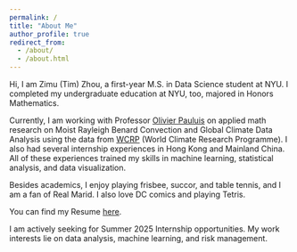 ```yaml
---
permalink: /
title: "About Me"
author_profile: true
redirect_from: 
  - /about/
  - /about.html
---
```


Hi, I am Zimu (Tim) Zhou, a first-year M.S. in Data Science student at NYU. I completed my undergraduate education at NYU, too, majored in Honors Mathematics.

Currently, I am working with Professor [Olivier Pauluis]( https://wp.nyu.edu/opauluis/) on applied math research on Moist Rayleigh Benard Convection and Global Climate Data Analysis using the data from [WCRP]( https://www.wcrp-climate.org/) (World Climate Research Programme). I also had several internship experiences in Hong Kong and Mainland China. All of these experiences trained my skills in machine learning, statistical analysis, and data visualization.

Besides academics, I enjoy playing frisbee, succor, and table tennis, and I am a fan of Real Marid. I also love DC comics and playing Tetris.

You can find my Resume [here](../assets/Resume_Newest.pdf).

I am actively seeking for Summer 2025 Internship opportunities. My work interests lie on data analysis, machine learning, and risk management.

